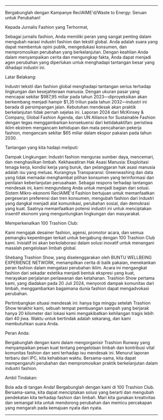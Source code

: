 ---

Bergabunglah dengan Kampanye ReclAIME'd/Waste to Energy: Seruan untuk Perubahan!

Kepada Jurnalis Fashion yang Terhormat,

Sebagai jurnalis fashion, Anda memiliki peran yang sangat penting dalam mengubah narasi industri fashion dan tekstil global. Anda adalah suara yang dapat membentuk opini publik, mengedukasi konsumen, dan mempromosikan perubahan yang berkelanjutan. Dengan keahlian Anda dalam menyampaikan cerita dan mengungkap fakta, Anda dapat menjadi agen perubahan yang diperlukan untuk menghadapi tantangan besar yang dihadapi industri ini.

Latar Belakang:

Industri tekstil dan fashion global menghadapi tantangan serius terhadap lingkungan dan kesejahteraan manusia. Dengan ukuran pasar yang mencapai sekitar $987,95 miliar pada tahun 2023—diproyeksikan akan berkembang menjadi hampir $1,35 triliun pada tahun 2032—industri ini berada di persimpangan jalan. Kebutuhan mendesak akan praktik berkelanjutan tidak pernah sejelas ini. Laporan 2024 dari McKinsey & Company, Global Fashion Agenda, dan UN Alliance for Sustainable Fashion dengan tegas menggambarkan konsekuensi dari ketidakaktifan: peristiwa iklim ekstrem mengancam kehidupan dan mata pencaharian pekerja fashion, mengancam sekitar $65 miliar dalam ekspor pakaian pada tahun 2030.

Tantangan yang kita hadapi meliputi:

Dampak Lingkungan: Industri fashion menguras sumber daya, mencemari, dan menghasilkan limbah.
Kekhawatiran Hak Asasi Manusia: Eksploitasi tenaga kerja, kondisi kerja yang buruk, dan pelanggaran hak asasi manusia adalah isu yang meluas.
Kurangnya Transparansi: Greenwashing dan data yang tidak memadai menghambat pilihan konsumen yang terinformasi dan penilaian keberlanjutan perusahaan.
Sebagai respons terhadap tantangan mendesak ini, kami mengundang Anda untuk menjadi bagian dari solusi. Sistem Mikro-ekonomi ReclAIME'd Fashion bertujuan untuk memanfaatkan pergeseran preferensi dan tren konsumen, mengubah fashion dari industri yang dangkal menjadi alat komunikasi, perubahan sosial, dan demokrasi yang kuat. Saatnya memanfaatkan potensi industri ini untuk menciptakan insentif ekonomi yang menguntungkan lingkungan dan masyarakat.

Memperkenalkan 100 Trashion Club:

Kami mengajak desainer fashion, agensi, promotor acara, dan semua pemangku kepentingan terkait untuk bergabung dengan 100 Trashion Club kami. Inisiatif ini akan berkolaborasi dalam solusi inovatif untuk menangani masalah pengelolaan limbah global.

Shebang Trashion Show, yang diselenggarakan oleh BUNTU WELLBEING EXPERIENCE NETWORK, menampilkan cerita di balik pakaian, menekankan peran fashion dalam mengatasi perubahan iklim. Acara ini mengangkat fashion dari sekadar estetika menjadi bentuk ekspresi yang kuat, merayakan perjalanan perlawanan dan ketahanan. Trashion Show pertama kami, yang diadakan pada 20 Juli 2024, menyoroti dampak komunitas dari limbah, menggambarkan bagaimana dunia fashion dapat mengadvokasi perubahan.

Pertimbangkan situasi mendesak ini: hanya tiga minggu setelah Trashion Show terakhir kami, sebuah tempat pembuangan sampah yang berjarak hanya 20 kilometer dari lokasi kami mengakibatkan kehilangan tragis lebih dari 40 jiwa. Waktu untuk bertindak adalah sekarang, dan kami membutuhkan suara Anda.

Peran Anda:

Bergabunglah dengan kami dalam mengorganisir Trashion Runway yang menyampaikan pesan kuat tentang pengelolaan limbah dan kontribusi vital komunitas fashion dan seni terhadap isu mendesak ini. Menurut laporan terbaru dari IPC, kita kehabisan waktu. Bersama-sama, kita dapat mempengaruhi perubahan dan mempromosikan praktik berkelanjutan dalam industri fashion.

Ambil Tindakan:

Bola ada di tangan Anda! Bergabunglah dengan kami di 100 Trashion Club. Bersama-sama, kita dapat menciptakan solusi yang berarti dan mengubah pendekatan kita terhadap fashion dan limbah. Mari kita gunakan kreativitas dan semangat kita untuk mendorong perubahan dan memicu percakapan yang mengarah pada kemajuan nyata dan nyata.

---
